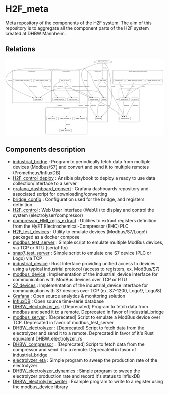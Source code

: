 # H2F_meta
Meta repository of the components of the H2F system.
The aim of this repository is to aggregate all the component parts of the H2F system created at DHBW Mannheim.

## Relations
![Components relations](https://raw.githubusercontent.com/lkzjdnb/H2F_components_graph/master/graph.svg)

## Components description
- [industrial_bridge](https://github.com/lkzjdnb/industrial_bridge) : Program to periodically fetch data from multiple devices (Modbus/S7) and convert and send it to multiple remotes (Prometheus/InfluxDB)
- [H2F_control_deploy](https://github.com/lkzjdnb/H2F_control_deploy) : Ansible playbook to deploy a ready to use data collection/interface to a server
- [grafana_dashboard_convert](https://github.com/lkzjdnb/grafana_dashboard_convert) : Grafana dashboards repository and associated script for downloading/converting
- [bridge_config](https://github.com/lkzjdnb/bridge_config) : Configuration used for the bridge, and registers definition
- [H2F_control](https://github.com/lkzjdnb/H2F_control) : Web User Interface (WebUI) to display and control the system (electrolyser/compressor)
- [compressor_HMI_regs_extract](https://github.com/lkzjdnb/compressor_HMI_regs_extract) : Utilities to extract registers definition from the HyET Electrochemical-Compressor (EHC) PLC
- [H2F_test_devices](https://github.com/lkzjdnb/H2F_test_devices) : Utility to emulate devices (Modbus/S7/Logo!) packaged as a docker compose
- [modbus_test_server](https://github.com/lkzjdnb/modbus_test_server) : Simple script to emulate multiple ModBus devices, via TCP or RTU (serial-tty)
- [snap7_test_server](https://github.com/lkzjdnb/snap7_test_server) : Simple script to emulate one S7 device (PLC or Logo) via TCP
- [industrial_device](https://github.com/lkzjdnb/industrial_device) : Rust Interface providing unified access to devices using a typical industrial protocol (access to registers, ex. ModBus/S7)
- [modbus_device](https://github.com/lkzjdnb/modbus_device) : Implementation of the industrial_device interface for communication with ModBus devices over TCP or RTU
- [S7_devices](https://github.com/lkzjdnb/S7_devices) : Implementation of the industrial_device interface for communication with S7 devices over TCP (ex. S7-1200, Logo!7, Logo!8)
- [Grafana](https://www.grafana.com) : Open source analytics & monitoring solution
- [InfluxDB](https://www.influxdata.com) : Open source time-serie database
- [DHBW_electrolyzer_rs](https://github.com/lkzjdnb/DHBW_electrolyzer_rs) : [Deprecated] Program to fetch data from modbus and send it to a remote. Deprecated in favor of industrial_bridge
- [modbus_server](https://github.com/lkzjdnb/modbus_server) : [Deprecated] Script to emulate a ModBus device over TCP. Deprecated in favor of modbus_test_server
- [DHBW_electrolyzer](https://github.com/YoriyoiAlpha/DHBW_electrolyzer) : [Deprecated] Script to fetch data from the electrolyzer and send it to a remote. Deprecated in favor of it's Rust equivalent DHBW_electrolyzer_rs
- [DHBW_compressor](https://github.com/lkzjdnb/DHBW_compressor) : [Deprecated] Script to fetch data from the compressor and send it to a remote. Deprecated in favor of industrial_bridge
- [electrolyzer_eta](https://github.com/YoriyoiAlpha/electrolyzer_eta) : Simple program to sweep the production rate of the electrolyzer
- [DHBW_electrolyzer_dynamics](https://github.com/YoriyoiAlpha/DHBW_electrolyzer_dynamics) : Simple program to sweep the electrolyzer production rate and record it's status to InfluxDB
- [DHBW_electrolyzer_writer](https://github.com/lkzjdnb/DHBW_electrolyzer_writer) : Example program to write to a register using the modbus_device library
